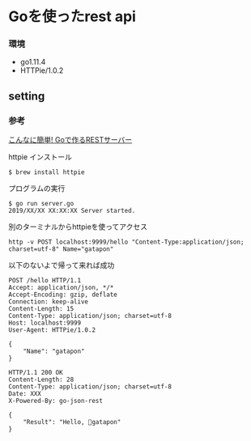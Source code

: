# Goを使ったrest api

### 環境

 - go1.11.4
 - HTTPie/1.0.2

## setting

### 参考

[こんなに簡単! Goで作るRESTサーバー](https://qiita.com/suin/items/f32fa82d6c35a34e8d16)


httpie インストール<br>

```
$ brew install httpie
```

プログラムの実行

```
$ go run server.go
2019/XX/XX XX:XX:XX Server started.
```

別のターミナルからhttpieを使ってアクセス

```
http -v POST localhost:9999/hello "Content-Type:application/json; charset=utf-8" Name="gatapon"
```

以下のないよで帰って来れば成功

```shell
POST /hello HTTP/1.1
Accept: application/json, */*
Accept-Encoding: gzip, deflate
Connection: keep-alive
Content-Length: 15
Content-Type: application/json; charset=utf-8
Host: localhost:9999
User-Agent: HTTPie/1.0.2

{
    "Name": "gatapon"
}

HTTP/1.1 200 OK
Content-Length: 28
Content-Type: application/json; charset=utf-8
Date: XXX
X-Powered-By: go-json-rest

{
    "Result": "Hello, gatapon"
}


```
